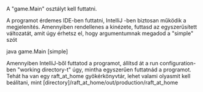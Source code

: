 A "game.Main" osztályt kell futtatni. 

A programot érdemes IDE-ben futtatni, IntelliJ -ben biztosan működik a megjelenítés.
Amennyiben rendellenes a kinézete, futtasd az egyszerűsített változatát, amit úgy érhetsz el, hogy
argumentumnak megadod a "simple" szót

java game.Main [simple]

Amennyiben IntelliJ-ből futtatod a programot, állítsd át a run configuration-ben "working directory-t"
úgy, mintha egyszerűen futtatnád a programot. Tehát ha van egy raft_at_home gyökérkönyvtár, lehet 
valami olyasmit kell beálítani, mint [directory]/raft_at_home/out/production/raft_at_home